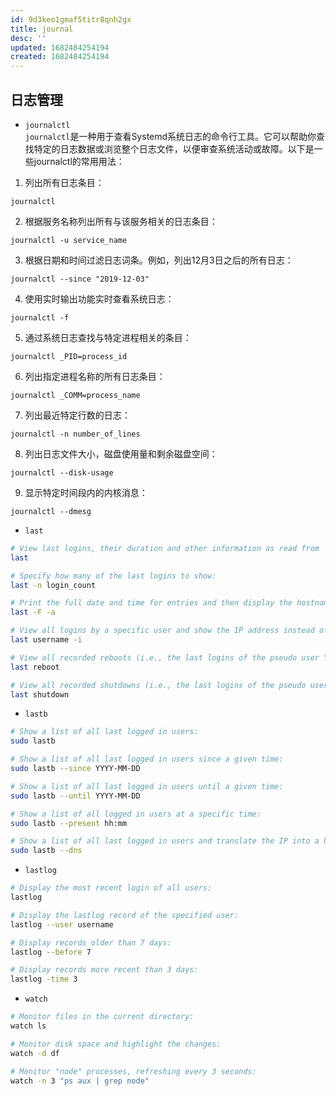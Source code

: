 ```yaml
---
id: 9d3keo1gmaf5titr8qnh2gx
title: journal
desc: ''
updated: 1682484254194
created: 1682484254194
---
```



## 日志管理
- `journalctl`  
`journalctl`是一种用于查看Systemd系统日志的命令行工具。它可以帮助你查找特定的日志数据或浏览整个日志文件，以便审查系统活动或故障。以下是一些journalctl的常用用法：

1. 列出所有日志条目： 

```
journalctl
```

2. 根据服务名称列出所有与该服务相关的日志条目：

```
journalctl -u service_name
```

3. 根据日期和时间过滤日志词条。例如，列出12月3日之后的所有日志：

```
journalctl --since "2019-12-03"
```

4. 使用实时输出功能实时查看系统日志：

```
journalctl -f
```

5. 通过系统日志查找与特定进程相关的条目：

```
journalctl _PID=process_id
```

6. 列出指定进程名称的所有日志条目：

```
journalctl _COMM=process_name
```

7. 列出最近特定行数的日志：

```
journalctl -n number_of_lines
```

8. 列出日志文件大小，磁盘使用量和剩余磁盘空间：

```
journalctl --disk-usage
```

9. 显示特定时间段内的内核消息：

```
journalctl --dmesg
```

- `last`

```bash
# View last logins, their duration and other information as read from `/var/log/wtmp`:
last

# Specify how many of the last logins to show:
last -n login_count

# Print the full date and time for entries and then display the hostname column last to prevent truncation:
last -F -a

# View all logins by a specific user and show the IP address instead of the hostname:
last username -i

# View all recorded reboots (i.e., the last logins of the pseudo user "reboot"):
last reboot

# View all recorded shutdowns (i.e., the last logins of the pseudo user "shutdown"):
last shutdown

```
- `lastb`

```bash
# Show a list of all last logged in users:
sudo lastb

# Show a list of all last logged in users since a given time:
sudo lastb --since YYYY-MM-DD

# Show a list of all last logged in users until a given time:
sudo lastb --until YYYY-MM-DD

# Show a list of all logged in users at a specific time:
sudo lastb --present hh:mm

# Show a list of all last logged in users and translate the IP into a hostname:
sudo lastb --dns
```
- `lastlog`

```bash
# Display the most recent login of all users:
lastlog

# Display the lastlog record of the specified user:
lastlog --user username

# Display records older than 7 days:
lastlog --before 7

# Display records more recent than 3 days:
lastlog -time 3
```
- `watch`

```bash
# Monitor files in the current directory:
watch ls

# Monitor disk space and highlight the changes:
watch -d df

# Monitor "node" processes, refreshing every 3 seconds:
watch -n 3 "ps aux | grep node"
```